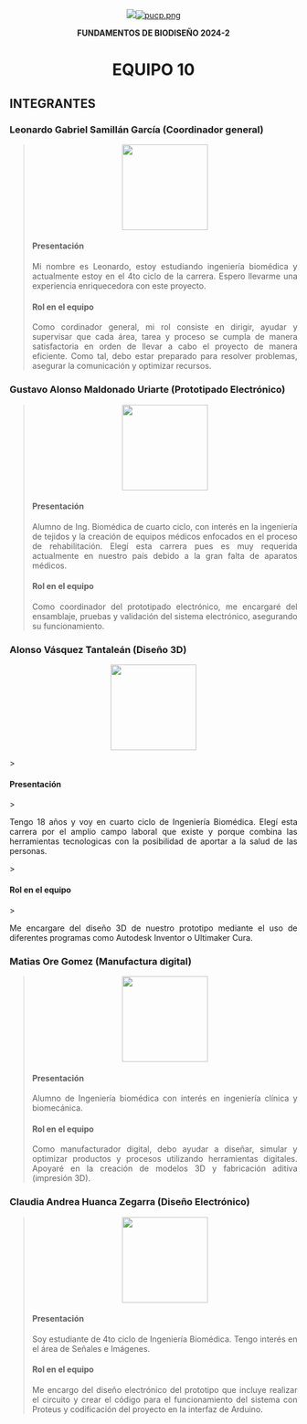 <p align="center">
  <img src="[https://fundbio.github.io/images/pucp_upch.png]>
</p>

[![pucp.png](https://i.postimg.cc/XYL9GXMR/pucp.png)](https://postimg.cc/rDdD7Vwj)
---

<b><p align="center"> FUNDAMENTOS DE BIODISEÑO 2024-2 </b>
<h1><p align="center"> EQUIPO 10 </p></h1>

<h2> INTEGRANTES </h2>

<h3> Leonardo Gabriel Samillán García (Coordinador general) </h3>

> <p align="center" ><img src="https://i.postimg.cc/tgxkPjjj/foto2.jpg " style="width: 150px"></p>
> <h4> Presentación </h4>
>
> <p align="justify">  Mi nombre es Leonardo, estoy estudiando ingeniería biomédica y actualmente estoy en el 4to ciclo de la carrera. Espero llevarme una experiencia enriquecedora con este proyecto.  </p>
> <h4> Rol en el equipo</h4>
> <p align="justify"> Como cordinador general, mi rol consiste en dirigir, ayudar y supervisar que cada área, tarea y proceso se cumpla de manera satisfactoria en orden de llevar a cabo el proyecto de manera eficiente. Como tal, debo estar preparado para resolver problemas, asegurar la comunicación y optimizar recursos. </p>

<h3> Gustavo Alonso Maldonado Uriarte (Prototipado Electrónico) </h3>

> <p align="center" ><img src="https://i.postimg.cc/TwxCYWRG/funbio.png" style="width: 150px"></p>
> <h4> Presentación </h4>
> <p align="justify"> Alumno de Ing. Biomédica de cuarto ciclo, con interés en la ingeniería de tejidos y la creación de equipos médicos enfocados en el proceso de rehabilitación. Elegí esta carrera pues es muy requerida actualmente en nuestro país debido a la gran falta de aparatos médicos. </p>
> <h4> Rol en el equipo</h4>
> <p align="justify"> Como coordinador del prototipado electrónico, me encargaré del ensamblaje, pruebas y validación del sistema electrónico, asegurando su funcionamiento. </p>

<h3> Alonso Vásquez Tantaleán (Diseño 3D) </h3>

<p align="center" ><img src="https://i.postimg.cc/C1WGNSHv/2525333-F-3-ADE-4759-8-A1-C-22482-C192-C37.jpg" style="width: 150px"></p>
> <h4> Presentación </h4>
> <p align="justify"> Tengo 18 años y voy en cuarto ciclo de Ingeniería Biomédica. Elegí esta carrera por el amplio campo laboral que existe y porque combina las herramientas tecnologicas con la posibilidad de aportar a la salud de las personas. </p>
> <h4> Rol en el equipo</h4>
> <p align="justify">  Me encargare del diseño 3D de nuestro prototipo mediante el uso de diferentes programas como Autodesk Inventor o Ultimaker Cura. </p>

<h3> Matias Ore Gomez (Manufactura digital) </h3>

> <p align="center" ><img src="https://i.postimg.cc/9QJvwwtt/20240701-2157452.jpg" style="width: 150px"></p>
> <h4> Presentación </h4>
> <p align="justify"> Alumno de Ingeniería biomédica con interés en ingeniería clínica y biomecánica. </h4>
> <h4> Rol en el equipo</h4>
> <p align="justify"> Como manufacturador digital, debo ayudar a diseñar, simular y optimizar productos y procesos utilizando herramientas digitales. Apoyaré en la creación de modelos 3D y fabricación aditiva (impresión 3D). </p>

<h3> Claudia Andrea Huanca Zegarra (Diseño Electrónico)</h3>

> <p align="center" ><img src="https://i.postimg.cc/JzGCrgr1/fotoC.jpg" style="width: 150px"></p>
> <h4> Presentación </h4>
> <p align="justify"> Soy estudiante de 4to ciclo de Ingeniería Biomédica. Tengo interés en el área de Señales e Imágenes.  </p>
> <h4> Rol en el equipo</h4>
> <p align="justify"> Me encargo del diseño electrónico del prototipo que incluye realizar el circuito y crear el código para el funcionamiento del sistema con Proteus y codificación del proyecto en la interfaz de Arduino. </p>

